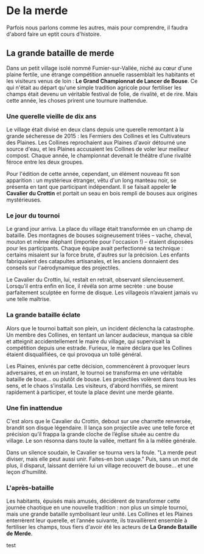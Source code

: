 # De la merde
Parfois nous parlons comme les autres, mais pour comprendre, il faudra d'abord faire un eptit cours d'histoire.

## La grande bataille de merde

Dans un petit village isolé nommé Fumier-sur-Vallée, niché au cœur d'une plaine fertile, une étrange compétition annuelle rassemblait les habitants et les visiteurs venus de loin : **Le Grand Championnat de Lancer de Bouse**. Ce qui n'était au départ qu'une simple tradition agricole pour fertiliser les champs était devenu un véritable festival de folie, de rivalité, et de rire. Mais cette année, les choses prirent une tournure inattendue.

### Une querelle vieille de dix ans
Le village était divisé en deux clans depuis une querelle remontant à la grande sécheresse de 2015 : les Fermiers des Collines et les Cultivateurs des Plaines. Les Collines reprochaient aux Plaines d'avoir détourné une source d'eau, et les Plaines accusaient les Collines de voler leur meilleur compost. Chaque année, le championnat devenait le théâtre d’une rivalité féroce entre les deux groupes.

Pour l'édition de cette année, cependant, un élément nouveau fit son apparition : un mystérieux étranger, vêtu d'un long manteau noir, se présenta en tant que participant indépendant. Il se faisait appeler **le Cavalier du Crottin** et portait un seau en bois rempli de bouses aux origines mystérieuses.

### Le jour du tournoi
Le grand jour arriva. La place du village était transformée en un champ de bataille. Des montagnes de bouses soigneusement triées – vache, cheval, mouton et même éléphant (importée pour l'occasion !) – étaient disposées pour les participants. Chaque équipe avait perfectionné sa technique : certains misaient sur la force brute, d'autres sur la précision. Les enfants fabriquaient des catapultes artisanales, et les anciens donnaient des conseils sur l'aérodynamique des projectiles.

Le Cavalier du Crottin, lui, restait en retrait, observant silencieusement. Lorsqu’il entra enfin en lice, il révéla son arme secrète : une bouse parfaitement sculptée en forme de disque. Les villageois n’avaient jamais vu une telle maîtrise.

### La grande bataille éclate
Alors que le tournoi battait son plein, un incident déclencha la catastrophe. Un membre des Collines, en tentant un lancer audacieux, manqua sa cible et atteignit accidentellement le maire du village, qui supervisait la compétition depuis une estrade. Furieux, le maire déclara que les Collines étaient disqualifiées, ce qui provoqua un tollé général.

Les Plaines, enivrés par cette décision, commencèrent à provoquer leurs adversaires, et en un instant, le tournoi se transforma en une véritable bataille de boue… ou plutôt de bouse. Les projectiles volèrent dans tous les sens, et le chaos s’installa. Les visiteurs, d'abord horrifiés, se mirent rapidement à participer, et toute la place devint une merde géante.

### Une fin inattendue
C'est alors que le Cavalier du Crottin, debout sur une charrette renversée, brandit son disque légendaire. Il lança son projectile avec une telle force et précision qu’il frappa la grande cloche de l’église située au centre du village. Le son résonna dans toute la vallée, mettant fin à la mêlée générale.

Dans un silence soudain, le Cavalier se tourna vers la foule. "La merde peut diviser, mais elle peut aussi unir. Faites-en bon usage." Puis, sans un mot de plus, il disparut, laissant derrière lui un village recouvert de bouse… et une leçon d’humilité.

### L'après-bataille
Les habitants, épuisés mais amusés, décidèrent de transformer cette journée chaotique en une nouvelle tradition : non plus un simple tournoi, mais une grande bataille symbolisant leur unité. Les Collines et les Plaines enterrèrent leur querelle, et l’année suivante, ils travaillèrent ensemble à fertiliser les champs, tous fiers d'avoir été les acteurs de **La Grande Bataille de Merde**.

test